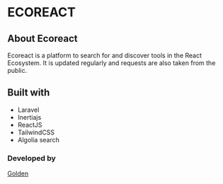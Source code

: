 # ECOREACT

## About Ecoreact

Ecoreact is a platform to search for and discover tools in the React Ecosystem.
It is updated regularly and requests are also taken from  the public.

## Built with

- Laravel
- Inertiajs
- ReactJS
- TailwindCSS
- Algolia search

### Developed by
[Golden](https://github.com/goldenhub)
